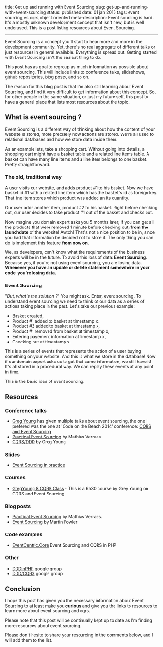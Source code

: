 title: Get up and running with Event Sourcing
slug: get-up-and-running-with-event-sourcing
status: published
date: 01 jan 2015
tags: event sourcing,es,cqrs,object oriented
meta-description: Event sourcing is hard. It's a mostly unknown development concept that isn't new, but is well underused. This is a post listing resources about Event Sourcing.

-------


Event Sourcing is a concept you'll start to hear more and more in the development community. Yet, there's no real aggregate of different talks or just resources in general available. Everything is spread out. Getting started with Event Sourcing isn't the easiest thing to do.

This post has as goal to regroup as much information as possible about event sourcing. This will include links to conference talks, slideshows, github repositories, blog posts, and so on.

The reason for this blog post is that I'm also still learning about Event Sourcing, and find it very difficult to get information about this concept. So, for other people in the same situation, or just my future self, this post to have a general place that lists most resources about the topic.


## What is event sourcing ?

Event Sourcing is a different way of thinking about how the content of your website is stored, more precisely how actions are stored. We're all used to relational databases and how we store data inside them. 

As an example lets, take a shopping cart. Without going into details, a shopping cart might have a basket table and a related line items table. A basket can have many line items and a line item belongs to one basket. Pretty straightforward.

### The old, traditional way

A user visits our website, and adds product #1 to his basket. Now we have basket id #1 with a related line item which has the basket's id as foreign key. That line item stores which product was added an its quantity.

Our user adds another item, product #2 to his basket. Right before checking out, our user decides to take product #1 out of the basket and checks out.

Now imagine you domain expert asks you 5 months later, if you can get all the products that were removed 1 minute before checking out; **from the launchdate** of the website! Awtch! That's not a nice position to be in, since you had that information be decided not to store it. The only thing you can do is implement this feature **from now on**.

We, as developers, can't know what the requirements of the business experts will be in the future. To avoid this loss of data: **Event Sourcing**. Because yes, if you're not using event sourcing, you are losing data. **Whenever you have an update or delete statement somewhere in your code, you're losing data.**

### Event Sourcing

"*But, what's the solution ?*" You might ask. Enter, event sourcing. To understand event sourcing we need to think of our data as a series of actions taking place in the past. Let's take our previous example:

- Basket created,
- Product #1 added to basket at timestamp x,
- Product #2 added to basket at timestamp x,
- Product #1 removed from basket at timestamp x,
- Entering payement information at timestamp x,
- Checking out at timestamp x.

This is a series of events that represents the action of a user buying something on your website. And this is what we store in the database! Now if our domain expert asks us to get that same information, we still have it! It's all stored in a procedural way. We can replay these events at any point in time.

This is the basic idea of event sourcing. 

## Resources

### Conference talks

- [Greg Young](https://twitter.com/gregyoung) has given multiple talks about event sourcing, the one I prefered was the one at 'Code on the Beach 2014' conference: [CQRS and Event Sourcing](https://www.youtube.com/watch?v=JHGkaShoyNs)
- [Practical Event Sourcing](http://verraes.net/2014/03/practical-event-sourcing/) by Mathias Verraes
- [CQRS/DDD](https://www.youtube.com/watch?v=KXqrBySgX-s) by Greg Young

### Slides

- [Event Sourcing in practice](http://ookami86.github.io/event-sourcing-in-practice/)

### Courses

- [GregYoung 8 CQRS Class](https://www.youtube.com/watch?v=whCk1Q87_ZI) - This is a 6h30 course by Grey Young on CQRS and Event Sourcing.

### Blog posts

- [Practical Event Sourcing](http://verraes.net/2014/03/practical-event-sourcing/) by Mathias Verraes.
- [Event Sourcing](http://martinfowler.com/eaaDev/EventSourcing.html) by Martin Fowler

### Code examples

- [EventCentric.Core](https://github.com/event-centric/EventCentric.Core) Event Sourcing and CQRS in PHP

### Other

- [DDDinPHP](https://groups.google.com/forum/?utm_medium=email&utm_source=footer#!forum/dddinphp) google group
- [DDD/CQRS](https://groups.google.com/forum/?utm_medium=email&utm_source=footer#!forum/dddcqrs) google group



## Conclusion

I hope this post has given you the necessary information about Event Sourcing to at least make you **curious** and give you the links to resources to learn more about event sourcing and cqrs.

Please note that this post will be continually kept up to date as I'm finding more resources about event sourcing.

Please don't hesite to share your resourcing in the comments below, and I will add them to the list.











